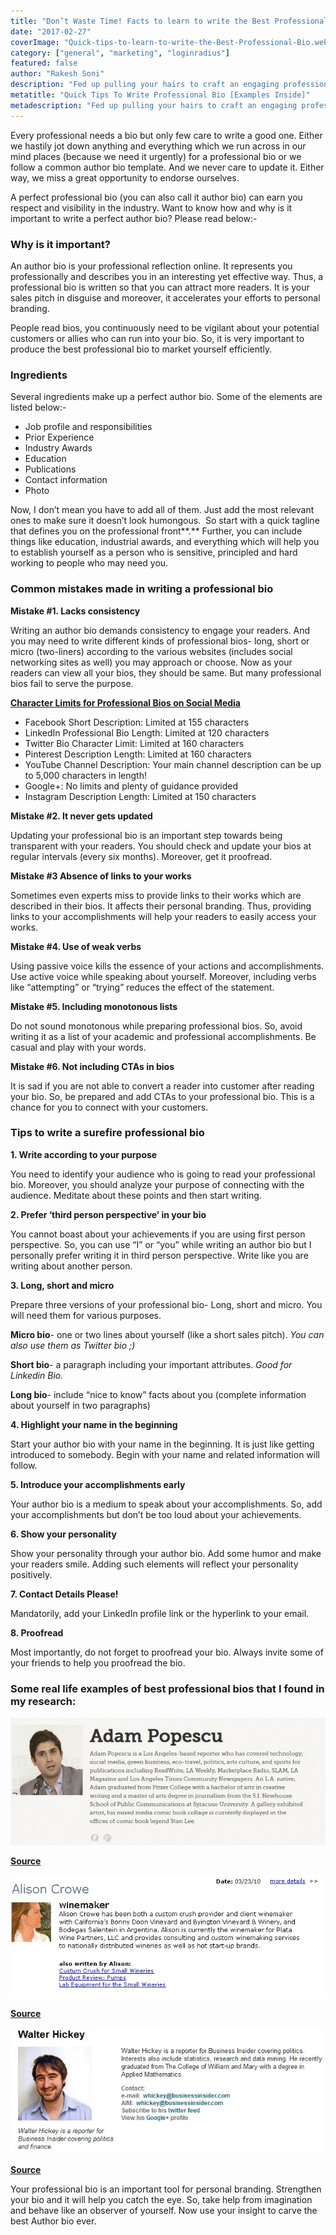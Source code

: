 ```yaml
---
title: "Don’t Waste Time! Facts to learn to write the Best Professional Bio"
date: "2017-02-27"
coverImage: "Quick-tips-to-learn-to-write-the-Best-Professional-Bio.webp"
category: ["general", "marketing", "loginradius"]
featured: false 
author: "Rakesh Soni"
description: "Fed up pulling your hairs to craft an engaging professional bio? Here are quick tips to writing ideal professional bio along with some real life examples."
metatitle: "Quick Tips To Write Professional Bio [Examples Inside]"
metadescription: "Fed up pulling your hairs to craft an engaging professional bio? Here are quick tips to writing ideal professional bio along with some real life examples."
---
```



Every professional needs a bio but only few care to write a good one. Either we hastily jot down anything and everything which we run across in our mind places (because we need it urgently) for a professional bio or we follow a common author bio template. And we never care to update it. Either way, we miss a great opportunity to endorse ourselves.

A perfect professional bio (you can also call it author bio) can earn you respect and visibility in the industry. Want to know how and why is it important to write a perfect author bio? Please read below:-

### **Why is it important?**

An author bio is your professional reflection online. It represents you professionally and describes you in an interesting yet effective way. Thus, a professional bio is written so that you can attract more readers. It is your sales pitch in disguise and moreover, it accelerates your efforts to personal branding.

People read bios, you continuously need to be vigilant about your potential customers or allies who can run into your bio. So, it is very important to produce the best professional bio to market yourself efficiently.

### **Ingredients**

Several ingredients make up a perfect author bio. Some of the elements are listed below:-

- Job profile and responsibilities
- Prior Experience
- Industry Awards
- Education
- Publications
- Contact information
- Photo

Now, I don’t mean you have to add all of them. Just add the most relevant ones to make sure it doesn’t look humongous.  So start with a quick tagline that defines you on the professional front**.** Further, you can include things like education, industrial awards, and everything which will help you to establish yourself as a person who is sensitive, principled and hard working to people who may need you.

### **Common mistakes made in writing a professional bio**

**Mistake #1. Lacks consistency**

Writing an author bio demands consistency to engage your readers. And you may need to write different kinds of professional bios- long, short or micro (two-liners) according to the various websites (includes social networking sites as well) you may approach or choose. Now as your readers can view all your bios, they should be same. But many professional bios fail to serve the purpose.

[**Character Limits for Professional Bios on Social Media**](https://pearcemarketing.co.uk/marketing-tips/)

- Facebook Short Description: Limited at 155 characters
- LinkedIn Professional Bio Length: Limited at 120 characters
- Twitter Bio Character Limit: Limited at 160 characters
- Pinterest Description Length: Limited at 160 characters
- YouTube Channel Description: Your main channel description can be up to 5,000 characters in length!
- Google+: No limits and plenty of guidance provided
- Instagram Description Length: Limited at 150 characters

**Mistake #2. It never gets updated**

Updating your professional bio is an important step towards being transparent with your readers. You should check and update your bios at regular intervals (every six months). Moreover, get it proofread.

**Mistake #3 Absence of links to your works**

Sometimes even experts miss to provide links to their works which are described in their bios. It affects their personal branding. Thus, providing links to your accomplishments will help your readers to easily access your works.

**Mistake #4. Use of weak verbs**

Using passive voice kills the essence of your actions and accomplishments. Use active voice while speaking about yourself. Moreover, including verbs like “attempting” or “trying” reduces the effect of the statement.

**Mistake #5. Including monotonous lists**

Do not sound monotonous while preparing professional bios. So, avoid writing it as a list of your academic and professional accomplishments. Be casual and play with your words.

**Mistake #6. Not including CTAs in bios**

It is sad if you are not able to convert a reader into customer after reading your bio. So, be prepared and add CTAs to your professional bio. This is a chance for you to connect with your customers.

### **Tips to write a surefire professional bio**

**1\. Write according to your purpose**

You need to identify your audience who is going to read your professional bio. Moreover, you should analyze your purpose of connecting with the audience. Meditate about these points and then start writing.

**2\. Prefer ‘third person perspective’ in your bio**

You cannot boast about your achievements if you are using first person perspective. So, you can use “I” or “you” while writing an author bio but I personally prefer writing it in third person perspective. Write like you are writing about another person.

**3\. Long, short and micro**

Prepare three versions of your professional bio- Long, short and micro. You will need them for various purposes.

**Micro bio**\- one or two lines about yourself (like a short sales pitch). _You can also use them as Twitter bio ;)_

**Short bio**\- a paragraph including your important attributes. _Good for Linkedin Bio._

**Long bio**\- include “nice to know” facts about you (complete information about yourself in two paragraphs)

**4\. Highlight your name in the beginning**

Start your author bio with your name in the beginning. It is just like getting introduced to somebody. Begin with your name and related information will follow.

**5\. Introduce your accomplishments early**

Your author bio is a medium to speak about your accomplishments. So, add your accomplishments but don’t be too loud about your achievements.

**6\. Show your personality**

Show your personality through your author bio. Add some humor and make your readers smile. Adding such elements will reflect your personality positively.

**7\. Contact Details Please!**

Mandatorily, add your LinkedIn profile link or the hyperlink to your email.

**8\. Proofread**

Most importantly, do not forget to proofread your bio. Always invite some of your friends to help you proofread the bio.

### **Some real life examples of best professional bios that I found in my research:**

![real life professional bio example 1]( real-life-professional-bio-example-1.webp?ver=1553881376)

[**Source**](https://twitter.com/adampopescu)

![real life professional bio example 2]( real-life-professional-bio-example-2.webp?ver=1553881376)

[**Source**](https://twitter.com/alisoncrowewine)

![real life professional bio example 3]( real-life-professional-bio-example-3.webp?ver=1553881376)

[**Source**](https://twitter.com/WaltHickey)

Your professional bio is an important tool for personal branding. Strengthen your bio and it will help you catch the eye. So, take help from imagination and behave like an observer of yourself. Now use your insight to carve the best Author bio ever.
